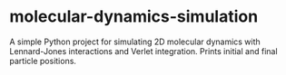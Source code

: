 # molecular-dynamics-simulation
A simple Python project for simulating 2D molecular dynamics with Lennard-Jones interactions and Verlet integration. Prints initial and final particle positions.
